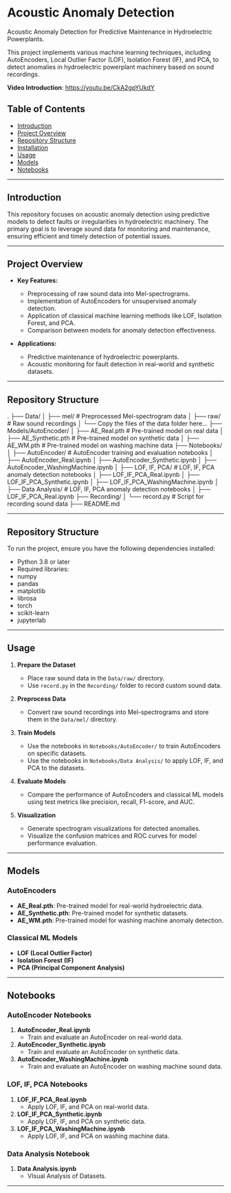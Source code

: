 # Acoustic Anomaly Detection

Acoustic Anomaly Detection for Predictive Maintenance in Hydroelectric Powerplants.

This project implements various machine learning techniques, including AutoEncoders, Local Outlier Factor (LOF), Isolation Forest (IF), and PCA, to detect anomalies in hydroelectric powerplant machinery based on sound recordings.

**Video Introduction**: https://youtu.be/CkA2gpYUkdY

## Table of Contents
- [Introduction](#introduction)
- [Project Overview](#project-overview)
- [Repository Structure](#repository-structure)
- [Installation](#installation)
- [Usage](#usage)
- [Models](#models)
- [Notebooks](#notebooks)

---

## Introduction

This repository focuses on acoustic anomaly detection using predictive models to detect faults or irregularities in hydroelectric machinery. The primary goal is to leverage sound data for monitoring and maintenance, ensuring efficient and timely detection of potential issues.

---

## Project Overview

- **Key Features:**
  - Preprocessing of raw sound data into Mel-spectrograms.
  - Implementation of AutoEncoders for unsupervised anomaly detection.
  - Application of classical machine learning methods like LOF, Isolation Forest, and PCA.
  - Comparison between models for anomaly detection effectiveness.

- **Applications:**
  - Predictive maintenance of hydroelectric powerplants.
  - Acoustic monitoring for fault detection in real-world and synthetic datasets.

---

## Repository Structure

.
├── Data/
│   ├── mel/           # Preprocessed Mel-spectrogram data
│   ├── raw/           # Raw sound recordings
│       └── Copy the files of the data folder here...
├── Models/AutoEncoder/
│   ├── AE_Real.pth        # Pre-trained model on real data
│   ├── AE_Synthetic.pth   # Pre-trained model on synthetic data
│   ├── AE_WM.pth          # Pre-trained model on washing machine data
├── Notebooks/
│   ├── AutoEncoder/       # AutoEncoder training and evaluation notebooks
│       ├── AutoEncoder_Real.ipynb
│       ├── AutoEncoder_Synthetic.ipynb
│       ├── AutoEncoder_WashingMachine.ipynb
│   ├── LOF, IF, PCA/     # LOF, IF, PCA anomaly detection notebooks
│       ├── LOF_IF_PCA_Real.ipynb
│       ├── LOF_IF_PCA_Synthetic.ipynb
│       ├── LOF_IF_PCA_WashingMachine.ipynb
│   ├── Data Analysis/     # LOF, IF, PCA anomaly detection notebooks
│       ├── LOF_IF_PCA_Real.ipynb
├── Recording/
│   └── record.py          # Script for recording sound data
├── README.md

---

## Repository Structure

To run the project, ensure you have the following dependencies installed:
- Python 3.8 or later
- Required libraries:
- numpy
- pandas
- matplotlib
- librosa
- torch
- scikit-learn
- jupyterlab

---

## Usage

1. **Prepare the Dataset**  
   - Place raw sound data in the `Data/raw/` directory.  
   - Use `record.py` in the `Recording/` folder to record custom sound data.

2. **Preprocess Data**  
   - Convert raw sound recordings into Mel-spectrograms and store them in the `Data/mel/` directory.

3. **Train Models**  
   - Use the notebooks in `Notebooks/AutoEncoder/` to train AutoEncoders on specific datasets.  
   - Use the notebooks in `Notebooks/Data Analysis/` to apply LOF, IF, and PCA to the datasets.

4. **Evaluate Models**  
   - Compare the performance of AutoEncoders and classical ML models using test metrics like precision, recall, F1-score, and AUC.

5. **Visualization**  
   - Generate spectrogram visualizations for detected anomalies.  
   - Visualize the confusion matrices and ROC curves for model performance evaluation.

---

## Models

### AutoEncoders
- **AE_Real.pth**: Pre-trained model for real-world hydroelectric data.  
- **AE_Synthetic.pth**: Pre-trained model for synthetic datasets.  
- **AE_WM.pth**: Pre-trained model for washing machine anomaly detection.

### Classical ML Models
- **LOF (Local Outlier Factor)**  
- **Isolation Forest (IF)**  
- **PCA (Principal Component Analysis)**

---

## Notebooks

### AutoEncoder Notebooks
1. **AutoEncoder_Real.ipynb**  
   - Train and evaluate an AutoEncoder on real-world data.  
2. **AutoEncoder_Synthetic.ipynb**  
   - Train and evaluate an AutoEncoder on synthetic data.  
3. **AutoEncoder_WashingMachine.ipynb**  
   - Train and evaluate an AutoEncoder on washing machine sound data.

### LOF, IF, PCA Notebooks
1. **LOF_IF_PCA_Real.ipynb**  
   - Apply LOF, IF, and PCA on real-world data.  
2. **LOF_IF_PCA_Synthetic.ipynb**  
   - Apply LOF, IF, and PCA on synthetic data.  
3. **LOF_IF_PCA_WashingMachine.ipynb**  
   - Apply LOF, IF, and PCA on washing machine data.

### Data Analysis Notebook
1. **Data Analysis.ipynb**  
   - VIsual Analysis of Datasets. 

---
